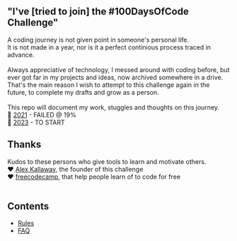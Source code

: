 ## "I've [tried to join] the #100DaysOfCode Challenge"
A coding journey is not given point in someone's personal life. <br>
It is not made in a year, nor is it a perfect continious process traced in advance. <br> <br>
Always appreciative of technology, I messed around with coding before, but ever got far in my projects and ideas, now archived somewhere in a drive. That's the main reason I wish to attempt to this challenge again in the future, to complete my drafts and grow as a person.<br><br>
This repo will document my work, stuggles and thoughts on this journey.<br>
:red_circle: [2021](log-r1.md) - FAILED @ 19% <br>
:large_orange_diamond: [2023](log-r2.md) - TO START
## Thanks
Kudos to these persons who give tools to learn and motivate others.<br>
:heart: <a href="https://twitter.com/ka11away">Alex Kallaway</a>, the founder of this challenge <br>
:heart: <a href="https://www.freecodecamp.org/">freecodecamp</a>, that help people learn of to code for free<br><br>
## Contents
* [Rules](rules.md)
* [FAQ](FAQ.md)
